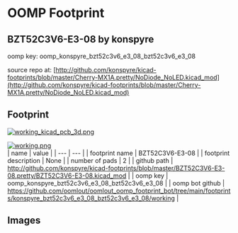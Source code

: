 # OOMP Footprint  
## BZT52C3V6-E3-08  by konspyre  
  
oomp key: oomp_konspyre_bzt52c3v6_e3_08_bzt52c3v6_e3_08  
  
source repo at: [http://github.com/konspyre/kicad-footprints/blob/master/Cherry-MX1A.pretty/NoDiode_NoLED.kicad_mod](http://github.com/konspyre/kicad-footprints/blob/master/Cherry-MX1A.pretty/NoDiode_NoLED.kicad_mod)  
## Footprint  
  
[![working_kicad_pcb_3d.png](working_kicad_pcb_3d_600.png)](working_kicad_pcb_3d.png)  
  
[![working.png](working_600.png)](working.png)  
| name | value | 
| --- | --- | 
| footprint name | BZT52C3V6-E3-08 | 
| footprint description | None | 
| number of pads | 2 | 
| github path | http://github.com/konspyre/kicad-footprints/blob/master/BZT52C3V6-E3-08.pretty/BZT52C3V6-E3-08.kicad_mod | 
| oomp key | oomp_konspyre_bzt52c3v6_e3_08_bzt52c3v6_e3_08 | 
| oomp bot github | https://github.com/oomlout/oomlout_oomp_footprint_bot/tree/main/footprints/konspyre_bzt52c3v6_e3_08_bzt52c3v6_e3_08/working | 
## Images  
